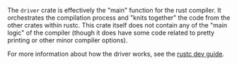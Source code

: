 The `driver` crate is effectively the "main" function for the rust
compiler. It orchestrates the compilation process and "knits together"
the code from the other crates within rustc. This crate itself does
not contain any of the "main logic" of the compiler (though it does
have some code related to pretty printing or other minor compiler
options).

For more information about how the driver works, see the [rustc dev guide].

[rustc dev guide]: https://rustc-dev-guide.rust-lang.org/rustc-driver.html
